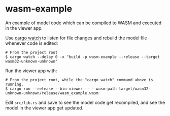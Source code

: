 # wasm-example

An example of model code which can be compiled to WASM and executed in the viewer app.

Use [cargo watch](https://crates.io/crates/cargo-watch) to listen for file changes and rebuild the model file whenever code is edited:

```
# From the project root
$ cargo watch --delay 0 -x "build -p wasm-example --release --target wasm32-unknown-unknown"
```

Run the viewer app with:

```
# From the project root, while the "cargo watch" command above is running.
$ cargo run --release --bin viewer -- --wasm-path target/wasm32-unknown-unknown/release/wasm_example.wasm
```

Edit `src/lib.rs` and save to see the model code get recompiled, and see the model in the viewer app get updated.
